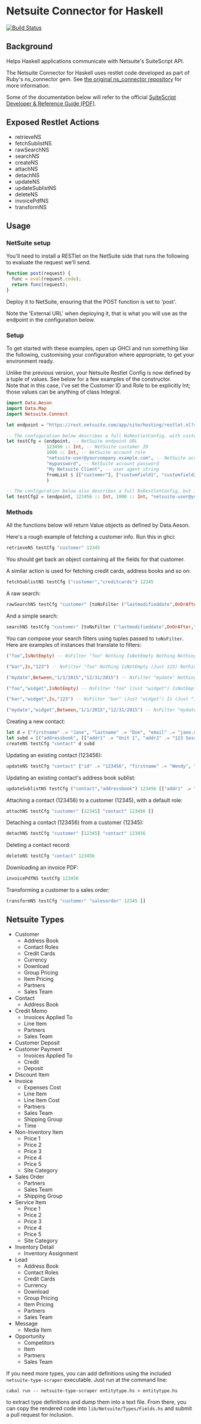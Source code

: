Netsuite Connector for Haskell
==============================

[![Build Status](https://travis-ci.org/anchor/haskell-netsuite.svg)](https://travis-ci.org/anchor/haskell-netsuite)

Background
----------

Helps Haskell applications communicate with Netsuite's SuiteScript API.

The Netsuite Connector for Haskell uses restlet code developed as part of Ruby's ns_connector gem. See [the original ns_connector repository](https://github.com/christian-marie/ns_connector) for more information.

Some of the documentation below will refer to the official [SuiteScript Developer & Reference Guide (PDF)](https://system.netsuite.com/core/media/media.nl?id=5732122&c=NLCORP&h=5fca4bf5dd825a28ab41&_xt=.pdf&ck=bq2QAobgAZQN747M&vid=bq2QAqXgAYCNmkUK&cktime=123087&addrcountry=US).

Exposed Restlet Actions
-----------------------

* retrieveNS
* fetchSublistNS
* rawSearchNS
* searchNS
* createNS
* attachNS
* detachNS
* updateNS
* updateSublistNS
* deleteNS
* invoicePdfNS
* transformNS

Usage
-----

### NetSuite setup

You'll need to install a RESTlet on the NetSuite side that runs the following to evaluate the request we'll send.

```javascript
function post(request) {
  func = eval(request.code);
  return func(request);
}
```

Deploy it to NetSuite, ensuring that the POST function is set to 'post'.

Note the 'External URL' when deploying it, that is what you will use as the endpoint in the configuration below.

### Setup

To get started with these examples, open up GHCI and run something like the following, customising your configuration where appropriate, to get your environment ready.

Unlike the previous version, your Netsuite Restlet Config is now defined by a tuple of values. See below for a few examples of the constructor.  
Note that in this case, I've set the Customer ID and Role to be explicitly Int; those values can be anything of class Integral.

```haskell
import Data.Aeson
import Data.Map
import Netsuite.Connect

let endpoint = "https://rest.netsuite.com/app/site/hosting/restlet.nl?script=123&deploy=1" -- URL for your script endpoint

-- The configuration below describes a full NsRestletConfig, with custom user agent and custom fields specified for customer entities.
let testCfg = (endpoint, -- NetSuite endpoint URL
               123456 :: Int, -- NetSuite customer ID
               1000 :: Int, -- NetSuite account role
               "netsuite-user@yourcompany.example.com", -- NetSuite account ident
               "mypassword", -- NetSuite account password
               "My Netsuite Client", -- user agent string
               fromList $ [["customer"], ["customfield1", "customfield2"]] -- custom fields as a HashMap [String] [String]
               )

-- The configuration below also describes a full NsRestletConfig, but it uses the default user agent and fields.
let testCfg2 = (endpoint, 123456 :: Int, 1000 :: Int, "netsuite-user@yourcompany.example.com", "mypassword")
```

### Methods

All the functions below will return Value objects as defined by Data.Aeson.

Here's a rough example of fetching a customer info. Run this in ghci:

```haskell
retrieveNS testCfg "customer" 12345
```

You should get back an object containing all the fields for that customer.

A similar action is used for fetching credit cards, address books and so on:

```haskell
fetchSublistNS testCfg ("customer","creditcards") 12345
```

A raw search:

```haskell
rawSearchNS testCfg "customer" [toNsFilter ("lastmodifieddate",OnOrAfter,"daysAgo1")] [["externalid"], ["entityid"]]
```

And a simple search:

```haskell
searchNS testCfg "customer" [toNsFilter ("lastmodifieddate",OnOrAfter,"daysAgo1")]
```

You can compose your search filters using tuples passed to `toNsFilter`. Here are examples of instances that translate to filters:

```haskell
("foo",IsNotEmpty) -- NsFilter "foo" Nothing IsNotEmpty Nothing Nothing

("bar",Is,"123") -- NsFilter "foo" Nothing IsNotEmpty (Just 123) Nothing

("mydate",Between,"1/1/2015","12/31/2015") -- NsFilter "mydate" Nothing Between (Just "1/1/2015") (Just "12/31/2015")

("foo","widget",IsNotEmpty) -- NsFilter "foo" (Just "widget") IsNotEmpty Nothing Nothing

("bar","widget",Is,"123") -- NsFilter "bar" (Just "widget") Is (Just "123") Nothing

("mydate","widget",Between,"1/1/2015","12/31/2015") -- NsFilter "mydate" (Just "widget") Between (Just "1/1/2015") (Just "12/31/2015")
```

Creating a new contact:

```haskell
let d = ["firstname" .= "Jane", "lastname" .= "Doe", "email" .= "jane.doe@example.com"]
let subd = [("addressbook", [["addr1" .= "Unit 1", "addr2" .= "123 Sesame Street", "city" .= "Sydney", "state" .= "NSW", "zip" .= "2000", "country" .= "AU"]])]
createNS testCfg "contact" d subd
```

Updating an existing contact (123456):

```haskell
updateNS testCfg "contact" ["id" .= "123456", "firstname" .= "Wendy", "lastname" .= "Darling"]
```

Updating an existing contact's address book sublist:

```haskell
updateSublistNS testCfg ("contact","addressbook") 123456 [["addr1" .= "Second Star to the Left", "addr2", "Straight on 'til Morning", "city" .= "Lost Boys' Hideout", "state" .= "Neverland", "zip" .= "12345", "country" .= "GB"]]
```

Attaching a contact (123456) to a customer (12345), with a default role:

```haskell
attachNS testCfg "customer" [12345] "contact" 123456 []
```

Detaching a contact (123456) from a customer (12345):

```haskell
detachNS testCfg "customer" [12345] "contact" 123456
```

Deleting a contact record:

```haskell
deleteNS testCfg "contact" 123456
```

Downloading an invoice PDF:

```haskell
invoicePdfNS testCfg 123456
```

Transforming a customer to a sales order:

```haskell
transformNS testCfg "customer" "salesorder" 12345 []
```

Netsuite Types
--------------

* Customer
  * Address Book
  * Contact Roles
  * Credit Cards
  * Currency
  * Download
  * Group Pricing
  * Item Pricing
  * Partners
  * Sales Team
* Contact
  * Address Book
* Credit Memo
  * Invoices Applied To
  * Line Item
  * Partners
  * Sales Team
* Customer Deposit
* Customer Payment
  * Invoices Applied To
  * Credit
  * Deposit
* Discount Item
* Invoice
  * Expenses Cost
  * Line Item
  * Line Item Cost
  * Partners
  * Sales Team
  * Shipping Group
  * Time
* Non-Inventory Item
  * Price 1
  * Price 2
  * Price 3
  * Price 4
  * Price 5
  * Site Category
* Sales Order
  * Partners
  * Sales Team
  * Shipping Group
* Service Item
  * Price 1
  * Price 2
  * Price 3
  * Price 4
  * Price 5
  * Site Category
* Inventory Detail
  * Inventory Assignment
* Lead
  * Address Book
  * Contact Roles
  * Credit Cards
  * Currency
  * Download
  * Group Pricing
  * Item Pricing
  * Partners
  * Sales Team
* Message
  * Media Item
* Opportunity
  * Competitors
  * Item
  * Partners
  * Sales Team

If you need more types, you can add definitions using the included
`netsuite-type-scraper` executable. Just run at the command line:

`cabal run -- netsuite-type-scraper entitytype.hs > entitytype.hs`

to extract type definitions and dump them into a text file. From there,
you can copy the rendered code into `lib/Netsuite/Types/Fields.hs` and
submit a pull request for inclusion.

